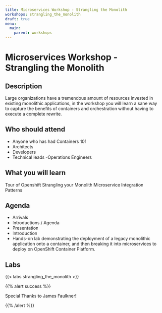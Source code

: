 ```yaml
---
title: Microservices Workshop - Strangling the Monolith
workshops: strangling_the_monolith
draft: true
menu:
  main:
    parent: workshops
---
```


# Microservices Workshop - Strangling the Monolith

## Description

Large organizations have a tremendous amount of resources invested in existing monolithic applications, in the workshop you will learn a sane way to capture the benefits of containers and orchestration without having to execute a complete rewrite.  

## Who should attend

- Anyone who has had Containers 101
- Architects
- Developers
- Technical leads
 -Operations Engineers

## What you will learn

Tour of Openshift
Strangling your Monolith
Microservice  Integration Patterns

## Agenda

- Arrivals
- Introductions / Agenda
- Presentation
- Introduction
- Hands-on lab demonstrating the deployment of a legacy monolithic application onto a container, and then breaking it into microservices to deploy on OpenShift Container Platform.

## Labs

{{< labs strangling_the_monolith >}}  


{{% alert success %}}

Special Thanks to James Faulkner!

{{% /alert %}}
